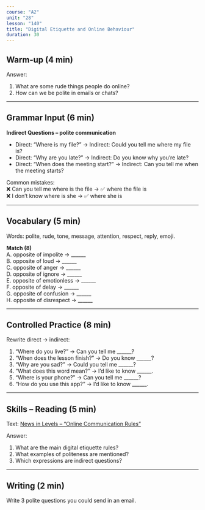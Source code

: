 ```yaml
---
course: "A2"
unit: "28"
lesson: "140"
title: "Digital Etiquette and Online Behaviour"
duration: 30
---
```


## Warm-up (4 min)
Answer:
1. What are some rude things people do online?  
2. How can we be polite in emails or chats?  

-------
## Grammar Input (6 min)
**Indirect Questions – polite communication**  
- Direct: “Where is my file?” → Indirect: Could you tell me where my file is?  
- Direct: “Why are you late?” → Indirect: Do you know why you’re late?  
- Direct: “When does the meeting start?” → Indirect: Can you tell me when the meeting starts?  

Common mistakes:  
❌ Can you tell me where is the file → ✅ where the file is  
❌ I don’t know where is she → ✅ where she is  

-------
## Vocabulary (5 min)
Words: polite, rude, tone, message, attention, respect, reply, emoji.  

**Match (8)**  
A. opposite of impolite → ______  
B. opposite of loud → ______  
C. opposite of anger → ______  
D. opposite of ignore → ______  
E. opposite of emotionless → ______  
F. opposite of delay → ______  
G. opposite of confusion → ______  
H. opposite of disrespect → ______  

-------
## Controlled Practice (8 min)
Rewrite direct → indirect:  
1. “Where do you live?” → Can you tell me ______?  
2. “When does the lesson finish?” → Do you know ______?  
3. “Why are you sad?” → Could you tell me ______?  
4. “What does this word mean?” → I’d like to know ______.  
5. “Where is your phone?” → Can you tell me ______?  
6. “How do you use this app?” → I’d like to know ______.  

-------
## Skills – Reading (5 min)
Text: [News in Levels – “Online Communication Rules”](https://www.newsinlevels.com/)  

Answer:  
1. What are the main digital etiquette rules?  
2. What examples of politeness are mentioned?  
3. Which expressions are indirect questions?  

-------
## Writing (2 min)
Write 3 polite questions you could send in an email.
